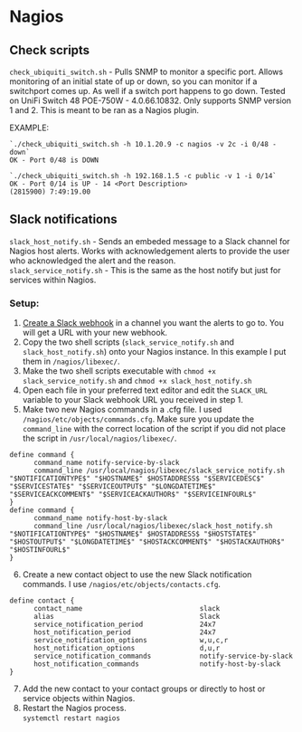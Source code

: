 # Nagios

## Check scripts

`check_ubiquiti_switch.sh` - Pulls SNMP to monitor a specific port. Allows monitoring of an initial state of up or down, so you can monitor if a switchport comes up. As well if a switch port happens to go down. Tested on UniFi Switch 48 POE-750W - 4.0.66.10832. Only supports SNMP version 1 and 2. This is meant to be ran as a Nagios plugin.

EXAMPLE:
    

    `./check_ubiquiti_switch.sh -h 10.1.20.9 -c nagios -v 2c -i 0/48 -down`
    OK - Port 0/48 is DOWN
    
    `./check_ubiquiti_switch.sh -h 192.168.1.5 -c public -v 1 -i 0/14`
    OK - Port 0/14 is UP - 14 <Port Description>
    (2815900) 7:49:19.00


## Slack notifications

`slack_host_notify.sh` - Sends an embeded message to a Slack channel for Nagios host alerts. Works with acknowledgement alerts to provide the user who acknowledged the alert and the reason.  
`slack_service_notify.sh` - This is the same as the host notify but just for services within Nagios.

### Setup:

1. [Create a Slack webhook](https://api.slack.com/messaging/webhooks) in a channel you want the alerts to go to. You will get a URL with your new webhook.
2. Copy the two shell scripts (`slack_service_notify.sh` and `slack_host_notify.sh`) onto your Nagios instance. In this example I put them in `/nagios/libexec/`.
3. Make the two shell scripts executable with `chmod +x slack_service_notify.sh` and `chmod +x slack_host_notify.sh`
4. Open each file in your preferred text editor and edit the `SLACK_URL` variable to your Slack webhook URL you received in step 1.
5. Make two new Nagios commands in a .cfg file. I used `/nagios/etc/objects/commands.cfg`. Make sure you update the `command_line` with the correct location of the script if you did not place the script in `/usr/local/nagios/libexec/`.
```
define command {
      command_name notify-service-by-slack
      command_line /usr/local/nagios/libexec/slack_service_notify.sh "$NOTIFICATIONTYPE$" "$HOSTNAME$" $HOSTADDRESS$ "$SERVICEDESC$" "$SERVICESTATE$" "$SERVICEOUTPUT$" "$LONGDATETIME$" "$SERVICEACKCOMMENT$" "$SERVICEACKAUTHOR$" "$SERVICEINFOURL$"
}
define command {
      command_name notify-host-by-slack
      command_line /usr/local/nagios/libexec/slack_host_notify.sh "$NOTIFICATIONTYPE$" "$HOSTNAME$" $HOSTADDRESS$ "$HOSTSTATE$" "$HOSTOUTPUT$" "$LONGDATETIME$" "$HOSTACKCOMMENT$" "$HOSTACKAUTHOR$" "$HOSTINFOURL$"
}
```
6. Create a new contact object to use the new Slack notification commands. I use `/nagios/etc/objects/contacts.cfg`.
```
define contact {
      contact_name                             slack
      alias                                    Slack
      service_notification_period              24x7
      host_notification_period                 24x7
      service_notification_options             w,u,c,r
      host_notification_options                d,u,r
      service_notification_commands            notify-service-by-slack
      host_notification_commands               notify-host-by-slack
}
```
7. Add the new contact to your contact groups or directly to host or service objects within Nagios.
8. Restart the Nagios process.  
`systemctl restart nagios`
